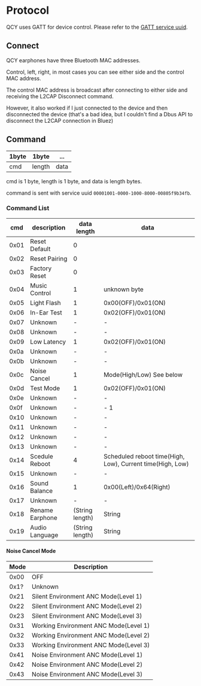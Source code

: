 # Protocol
QCY uses GATT for device control.
Please refer to the [GATT service uuid](service.md).

## Connect
QCY earphones have three Bluetooth MAC addresses.

Control, left, right, in most cases you can see either side and the control MAC address.

The control MAC address is broadcast after connecting to either side and receiving the L2CAP Disconnect command. 

However, it also worked if I just connected to the device and then disconnected the device (that's a bad idea, but I couldn't find a Dbus API to disconnect the L2CAP connection in Bluez)

## Command

| 1byte | 1byte  | ...  |
|-------|--------|------|
| cmd   | length | data |

cmd is 1 byte, length is 1 byte, and data is length bytes.

command is sent with service uuid `00001001-0000-1000-8000-00805f9b34fb`.

### Command List
| cmd  | description     | data length     | data                                                      |
|------|-----------------|-----------------|-----------------------------------------------------------|
| 0x01 | Reset Default   | 0               |                                                           |
| 0x02 | Reset Pairing   | 0               |                                                           |
| 0x03 | Factory Reset   | 0               |                                                           |
| 0x04 | Music Control   | 1               | unknown byte                                              |
| 0x05 | Light Flash     | 1               | 0x00(OFF)/0x01(ON)                                        |
| 0x06 | In-Ear Test     | 1               | 0x02(OFF)/0x01(ON)                                        |
| 0x07 | Unknown         | -               | -                                                         |
| 0x08 | Unknown         | -               | -                                                         |
| 0x09 | Low Latency     | 1               | 0x02(OFF)/0x01(ON)                                        |
| 0x0a | Unknown         | -               | -                                                         |
| 0x0b | Unknown         | -               | -                                                         |
| 0x0c | Noise Cancel    | 1               | Mode(High/Low) See below                                  |
| 0x0d | Test Mode       | 1               | 0x02(OFF)/0x01(ON)                                        |
| 0x0e | Unknown         | -               | -                                                         |
| 0x0f | Unknown         | -               | -  1                                                      |
| 0x10 | Unknown         | -               | -                                                         |
| 0x11 | Unknown         | -               | -                                                         |
| 0x12 | Unknown         | -               | -                                                         |
| 0x13 | Unknown         | -               | -                                                         |
| 0x14 | Scedule Reboot  | 4               | Scheduled reboot time(High, Low), Current time(High, Low) |
| 0x15 | Unknown         | -               | -                                                         |
| 0x16 | Sound Balance   | 1               | 0x00(Left)/0x64(Right)                                    |
| 0x17 | Unknown         | -               | -                                                         |
| 0x18 | Rename Earphone | (String length) | String                                                    |
| 0x19 | Audio Language  | (String length) | String                                                    |

#### Noise Cancel Mode
| Mode | Description                           |
|------|---------------------------------------|
| 0x00 | OFF                                   |
| 0x1? | Unknown                               |
| 0x21 | Silent Environment ANC Mode(Level 1)  |
| 0x22 | Silent Environment ANC Mode(Level 2)  |
| 0x23 | Silent Environment ANC Mode(Level 3)  |
| 0x31 | Working Environment ANC Mode(Level 1) |
| 0x32 | Working Environment ANC Mode(Level 2) |
| 0x33 | Working Environment ANC Mode(Level 3) |
| 0x41 | Noise Environment ANC Mode(Level 1)   |
| 0x42 | Noise Environment ANC Mode(Level 2)   |
| 0x43 | Noise Environment ANC Mode(Level 3)   |
